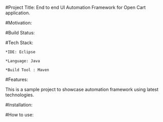 #Project Title: End to end UI Automation Framework for Open Cart application.


#Motivation: 


#Build Status:


#Tech Stack:

    *IDE: Eclipse

    *Language: Java

    *Build Tool : Maven




#Features:

This is a sample project to showcase automation framework using latest technologies.


#Installation:


#How to use:


